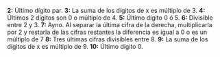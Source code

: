 **2:** Último dígito par.
**3:** La suma de los dígitos de x es múltiplo de 3.
**4:** Últimos 2 dígitos son 0 o múltiplo de 4.
**5:** Último dígito 0 ó 5.
**6:** Divisible entre 2 y 3.
**7:** Ayno. Al separar la última cifra de la derecha, multiplicarla por 2 y restarla de las cifras restantes la diferencia es igual a 0 o es un múltiplo de 7
**8:** Tres últimas cifras divisibles entre 8.
**9:** La suma de los dígitos de x es múltiplo de 9.
**10:** Último dígito 0.
